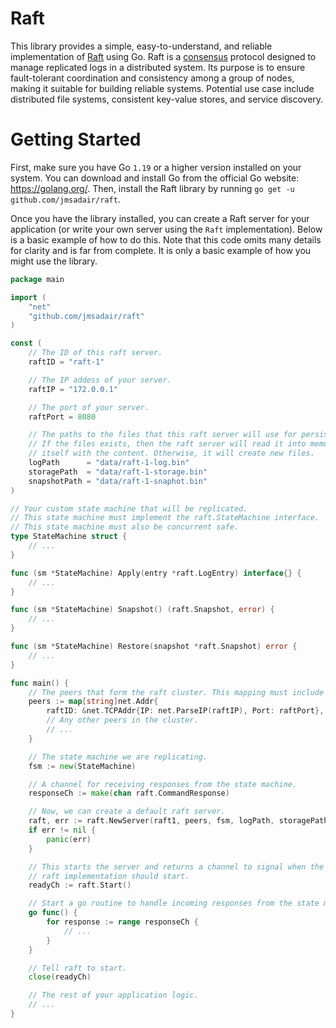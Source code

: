 # Raft
This library provides a simple, easy-to-understand, and reliable implementation of [Raft](https://en.wikipedia.org/wiki/Raft_(algorithm)) using Go. Raft is a [consensus](https://en.wikipedia.org/wiki/Consensus_(computer_science)) protocol designed to manage replicated logs in a distributed system. Its purpose is to ensure fault-tolerant coordination and consistency among a group of nodes, making it suitable for building reliable systems. Potential use case include distributed file systems, consistent key-value stores, and service discovery.

# Getting Started
First, make sure you have Go `1.19` or a higher version installed on your system. You can download and install Go from the official Go website: https://golang.org/. Then, install the Raft library by running `go get -u github.com/jmsadair/raft`.

Once you have the library installed, you can create a Raft server for your application (or write your own server using the `Raft` implementation). Below is a basic
example of how to do this. Note that this code omits many details for clarity and is far from complete. It is only a basic example of how you might use the library.

```go
package main

import (
	"net"
	"github.com/jmsadair/raft"
)

const (
	// The ID of this raft server.
	raftID = "raft-1"

	// The IP addess of your server.
	raftIP = "172.0.0.1"

	// The port of your server.
	raftPort = 8080

	// The paths to the files that this raft server will use for persisting its state.
	// If the files exists, then the raft server will read it into memory and initialize
	// itself with the content. Otherwise, it will create new files.
	logPath      = "data/raft-1-log.bin"
	storagePath  = "data/raft-1-storage.bin"
	snapshotPath = "data/raft-1-snaphot.bin"
)

// Your custom state machine that will be replicated.
// This state machine must implement the raft.StateMachine interface.
// This state machine must also be concurrent safe.
type StateMachine struct {
	// ...
}

func (sm *StateMachine) Apply(entry *raft.LogEntry) interface{} {
	// ...
}

func (sm *StateMachine) Snapshot() (raft.Snapshot, error) {
	// ...
}

func (sm *StateMachine) Restore(snapshot *raft.Snapshot) error {
	// ...
}

func main() {
	// The peers that form the raft cluster. This mapping must include this server as well.
	peers := map[string]net.Addr{
		raftID: &net.TCPAddr{IP: net.ParseIP(raftIP), Port: raftPort},
		// Any other peers in the cluster.
		// ...
	}

	// The state machine we are replicating.
	fsm := new(StateMachine)

	// A channel for receiving responses from the state machine.
	responseCh := make(chan raft.CommandResponse)

	// Now, we can create a default raft server.
	raft, err := raft.NewServer(raft1, peers, fsm, logPath, storagePath, snapshotPath, responseCh)
	if err != nil {
		panic(err)
	}

    // This starts the server and returns a channel to signal when the underlying
    // raft implementation should start.
    readyCh := raft.Start()

    // Start a go routine to handle incoming responses from the state machine
    go func() {
        for response := range responseCh {
            // ...
        }
    }

    // Tell raft to start.
    close(readyCh)

    // The rest of your application logic.
    // ...
}
```

